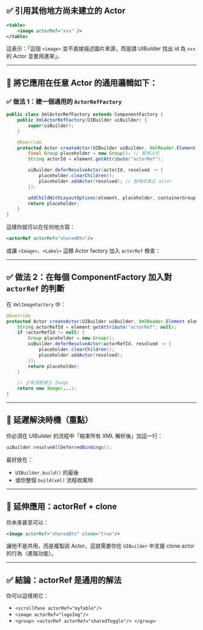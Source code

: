 
## ✅ 引用其他地方尚未建立的 Actor

```xml
<table>
    <image actorRef="xxx" />
</table>
```

這表示：「這個 `<image>` 並不直接描述圖片來源，而是請 UIBuilder 找出 id 為 `xxx` 的 Actor 並套用進來」。

---

## 🔄 將它應用在任意 Actor 的通用邏輯如下：

### ✅ 做法 1：建一個通用的 `ActorRefFactory`

```java
public class XmlActorRefFactory extends ComponentFactory {
    public XmlActorRefFactory(UIBuilder uiBuilder) {
        super(uiBuilder);
    }

    @Override
    protected Actor createActor(UIBuilder uiBuilder, XmlReader.Element element, Group containerGroup) {
        final Group placeholder = new Group(); // 暫時占位
        String actorId = element.getAttribute("actorRef");

        uiBuilder.deferResolveActor(actorId, resolved -> {
            placeholder.clearChildren();
            placeholder.addActor(resolved); // 替換成真正 actor
        });

        addChildWithLayoutOptions(element, placeholder, containerGroup);
        return placeholder;
    }
}
```

這樣你就可以在任何地方寫：

```xml
<actorRef actorRef="sharedBtn"/>
```

或讓 `<Image>`、`<Label>` 這類 Actor factory 加入 `actorRef` 檢查：

---

## ✅ 做法 2：在每個 ComponentFactory 加入對 `actorRef` 的判斷

在 `XmlImageFactory` 中：

```java
@Override
protected Actor createActor(UIBuilder uiBuilder, XmlReader.Element element, Group containerGroup) {
    String actorRefId = element.getAttribute("actorRef", null);
    if (actorRefId != null) {
        Group placeholder = new Group();
        uiBuilder.deferResolveActor(actorRefId, resolved -> {
            placeholder.clearChildren();
            placeholder.addActor(resolved);
        });
        return placeholder;
    }

    // 正常流程建立 Image
    return new Image(...);
}
```

---

## 🔁 延遲解決時機（重點）

你必須在 UIBuilder 的流程中「結束所有 XML 解析後」加這一行：

```java
uiBuilder.resolveAllDeferredBindings();
```

最好放在：

* `UIBuilder.build()` 的最後
* 或你整個 `build(xml)` 流程收尾時

---

## 🔧 延伸應用：actorRef + clone

你未來甚至可以：

```xml
<image actorRef="sharedBtn" clone="true"/>
```

讓他不是共用，而是複製該 Actor，這就需要你在 `UIBuilder` 中支援 clone actor 的行為（進階功能）。

---

## ✅ 結論：actorRef 是通用的解法

你可以這樣用它：

* `<scrollPane actorRef="myTable"/>`
* `<image actorRef="logoImg"/>`
* `<group> <actorRef actorRef="sharedToggle"/> </group>`


